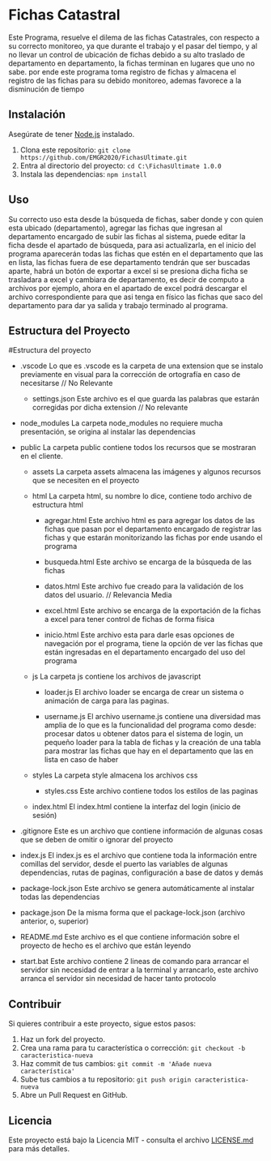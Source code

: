 # Fichas Catastral

Este Programa, resuelve el dilema de las fichas Catastrales, con respecto a su correcto monitoreo, ya que durante el trabajo y el pasar del tiempo, y al no llevar un control de ubicación de fichas debido a su alto traslado de departamento en departamento, la fichas terminan en lugares que uno no sabe. por ende este programa toma registro de fichas y almacena el registro de las fichas para su debido monitoreo, ademas favorece a la disminución de tiempo

## Instalación

Asegúrate de tener [Node.js](https://nodejs.org/) instalado.

1. Clona este repositorio: `git clone https://github.com/EMGR2020/FichasUltimate.git`
2. Entra al directorio del proyecto: `cd C:\FichasUltimate 1.0.0`
3. Instala las dependencias: `npm install`

## Uso

Su correcto uso esta desde la búsqueda de fichas, saber donde y con quien esta ubicado (departamento), agregar las fichas que ingresan al departamento encargado de subir las fichas al sistema, puede editar la ficha desde el apartado de búsqueda, para asi actualizarla, en el inicio del programa aparecerán todas las fichas que estén en el departamento que las en lista, las fichas fuera de ese departamento tendrán que ser buscadas aparte, habrá un botón de exportar a excel si se presiona dicha ficha se trasladara a excel y cambiara de departamento, es decir de computo a archivos por ejemplo, ahora en el apartado de excel podrá descargar el archivo correspondiente para que asi tenga en físico las fichas que saco del departamento para dar ya salida y trabajo terminado al programa.

## Estructura del Proyecto

#Estructura del proyecto
- .vscode
    Lo que es .vscode es la carpeta de una extension que se instalo previamente en visual para la corrección de ortografía en caso de necesitarse 
    // No Relevante
    
    - settings.json
        Este archivo es el que guarda las palabras que estarán corregidas por dicha extension // No relevante

- node_modules
    La carpeta node_modules no requiere mucha presentación, se origina al instalar las dependencias

- public
    La carpeta public contiene todos los recursos que se mostraran en el cliente.

    - assets
        La carpeta assets almacena las imágenes y algunos recursos que se necesiten en el proyecto

    - html
        La carpeta html, su nombre lo dice, contiene todo archivo de estructura html

        - agregar.html
            Este archivo html es para agregar los datos de las fichas que pasan por el departamento encargado de registrar las fichas y que estarán monitorizando las fichas por ende usando el programa

        - busqueda.html
            Este archivo se encarga de la búsqueda de las fichas

        - datos.html
            Este archivo fue creado para la validación de los datos del usuario. // Relevancia Media 

        - excel.html
            Este archivo se encarga de la exportación de la fichas a excel para tener control de fichas de forma física

        - inicio.html
            Este archivo esta para darle esas opciones de navegación por el programa, tiene la opción de ver las fichas que están ingresadas en el departamento encargado del uso del programa

    - js
        La carpeta js contiene los archivos de javascript

        - loader.js
            El archivo loader se encarga de crear un sistema o animación de carga para las paginas.
        
        - username.js
            El archivo username.js contiene una diversidad mas amplia de lo que es la funcionalidad del programa como desde: procesar datos u obtener datos para el sistema de login, un pequeño loader para la tabla de fichas y la creación de una tabla para mostrar las fichas que hay en el departamento que las en lista en caso de haber

    - styles
        La carpeta style almacena los archivos css

        - styles.css
            Este archivo contiene todos los estilos de las paginas

    - index.html
        El index.html contiene la interfaz del login (inicio de sesión)

- .gitignore
    Este es un archivo que contiene información de algunas cosas que se deben de omitir o ignorar del proyecto

- index.js
    El index.js es el archivo que contiene toda la información entre comillas del servidor, desde el puerto las variables de algunas dependencias, rutas de paginas, configuración a base de datos y demás

- package-lock.json
    Este archivo se genera automáticamente al instalar todas las dependencias

- package.json
    De la misma forma que el package-lock.json (archivo anterior, o, superior)

- README.md
    Este archivo es el que contiene información sobre el proyecto de hecho es el archivo que están leyendo

- start.bat
    Este archivo contiene 2 lineas de comando para arrancar el servidor sin necesidad de entrar a la terminal y arrancarlo, este archivo arranca el servidor sin necesidad de hacer tanto protocolo

## Contribuir

Si quieres contribuir a este proyecto, sigue estos pasos:

1. Haz un fork del proyecto.
2. Crea una rama para tu característica o corrección: `git checkout -b caracteristica-nueva`
3. Haz commit de tus cambios: `git commit -m 'Añade nueva característica'`
4. Sube tus cambios a tu repositorio: `git push origin caracteristica-nueva`
5. Abre un Pull Request en GitHub.

## Licencia

Este proyecto está bajo la Licencia MIT - consulta el archivo [LICENSE.md](LICENSE.md) para más detalles.
